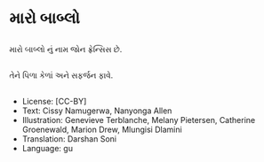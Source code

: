 # મારો બાબ્લો

##
મારો બાબ્લો નું નામ જોન ફ્રેન્સિસ છે.

##
તેને પિળા કેળાં અને સફર્જન ફાવે.

##


##
* License: [CC-BY]
* Text: Cissy Namugerwa, Nanyonga Allen
* Illustration: Genevieve Terblanche, Melany Pietersen, Catherine Groenewald, Marion Drew, Mlungisi Dlamini
* Translation: Darshan Soni
* Language: gu
